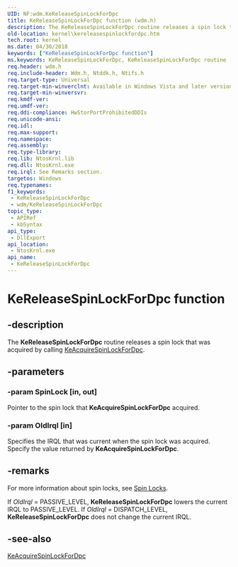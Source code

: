 ```yaml
---
UID: NF:wdm.KeReleaseSpinLockForDpc
title: KeReleaseSpinLockForDpc function (wdm.h)
description: The KeReleaseSpinLockForDpc routine releases a spin lock that was acquired by calling KeAcquireSpinLockForDpc.
old-location: kernel\kereleasespinlockfordpc.htm
tech.root: kernel
ms.date: 04/30/2018
keywords: ["KeReleaseSpinLockForDpc function"]
ms.keywords: KeReleaseSpinLockForDpc, KeReleaseSpinLockForDpc routine [Kernel-Mode Driver Architecture], k105_71e8daa4-ca71-41d9-bf2f-2866df1d0c9c.xml, kernel.kereleasespinlockfordpc, wdm/KeReleaseSpinLockForDpc
req.header: wdm.h
req.include-header: Wdm.h, Ntddk.h, Ntifs.h
req.target-type: Universal
req.target-min-winverclnt: Available in Windows Vista and later versions of Windows.
req.target-min-winversvr: 
req.kmdf-ver: 
req.umdf-ver: 
req.ddi-compliance: HwStorPortProhibitedDDIs
req.unicode-ansi: 
req.idl: 
req.max-support: 
req.namespace: 
req.assembly: 
req.type-library: 
req.lib: NtosKrnl.lib
req.dll: NtosKrnl.exe
req.irql: See Remarks section.
targetos: Windows
req.typenames: 
f1_keywords:
 - KeReleaseSpinLockForDpc
 - wdm/KeReleaseSpinLockForDpc
topic_type:
 - APIRef
 - kbSyntax
api_type:
 - DllExport
api_location:
 - NtosKrnl.exe
api_name:
 - KeReleaseSpinLockForDpc
---
```


# KeReleaseSpinLockForDpc function


## -description

The <b>KeReleaseSpinLockForDpc</b> routine releases a spin lock that was acquired by calling <a href="/previous-versions/windows/hardware/drivers/ff551923(v=vs.85)">KeAcquireSpinLockForDpc</a>.

## -parameters

### -param SpinLock [in, out]


Pointer to the spin lock that <b>KeAcquireSpinLockForDpc</b> acquired.

### -param OldIrql [in]


Specifies the IRQL that was current when the spin lock was acquired. Specify the value returned by <b>KeAcquireSpinLockForDpc</b>.

## -remarks

For more information about spin locks, see <a href="/windows-hardware/drivers/kernel/spin-locks">Spin Locks</a>.

If <i>OldIrql</i> = PASSIVE_LEVEL, <b>KeReleaseSpinLockForDpc</b> lowers the current IRQL to PASSIVE_LEVEL. If <i>OldIrql</i> = DISPATCH_LEVEL, <b>KeReleaseSpinLockForDpc</b> does not change the current IRQL.

## -see-also

<a href="/previous-versions/windows/hardware/drivers/ff551923(v=vs.85)">KeAcquireSpinLockForDpc</a>
